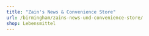 ```yaml
---
title: "Zain's News & Convenience Store"
url: /birmingham/zains-news-und-convenience-store/
shop: Lebensmittel
---
```

